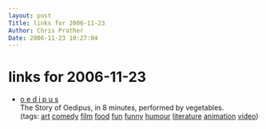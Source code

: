 ```yaml
---
layout: post
Title: links for 2006-11-23  
Author: Chris Prather
Date: 2006-11-23 10:27:04
---
```


# links for 2006-11-23
<ul class="delicious">
	<li>
		<div class="delicious-link"><a href="http://www.newvenue.com/production/">o e d i p u s</a></div>
		<div class="delicious-extended">The Story of Oedipus, in 8 minutes, performed by vegetables.</div>
		<div class="delicious-tags">(tags: <a href="http://del.icio.us/perigrin/art">art</a> <a href="http://del.icio.us/perigrin/comedy">comedy</a> <a href="http://del.icio.us/perigrin/film">film</a> <a href="http://del.icio.us/perigrin/food">food</a> <a href="http://del.icio.us/perigrin/fun">fun</a> <a href="http://del.icio.us/perigrin/funny">funny</a> <a href="http://del.icio.us/perigrin/humour">humour</a> <a href="http://del.icio.us/perigrin/literature">literature</a> <a href="http://del.icio.us/perigrin/animation">animation</a> <a href="http://del.icio.us/perigrin/video">video</a>)</div>
	</li>
</ul>

